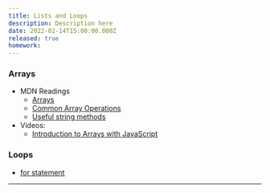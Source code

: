 ```yaml
---
title: Lists and Loops
description: Description here
date: 2022-02-14T15:00:00.000Z
released: true
homework: 
---
```


<home-work :home-work="homework">

### Arrays
- MDN Readings
    - [Arrays](https://developer.mozilla.org/en-US/docs/Learn/JavaScript/First_steps/Arrays)
    - [Common Array Operations](https://developer.mozilla.org/en-US/docs/Web/JavaScript/Reference/Global_Objects/Array)
    - [Useful string methods](https://developer.mozilla.org/en-US/docs/Learn/JavaScript/First_steps/Useful_string_methods)
- Videos:
    - [Introduction to Arrays with JavaScript](https://www.youtube.com/watch?v=arIhhRd1RPc)

### Loops
- [for statement](https://developer.mozilla.org/en-US/docs/Web/JavaScript/Guide/Loops_and_iteration#for_statement)

</home-work>

---
